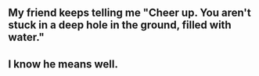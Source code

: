 ## My friend keeps telling me "Cheer up. You aren't stuck in a deep hole in the ground, filled with water."
## I know he means well.